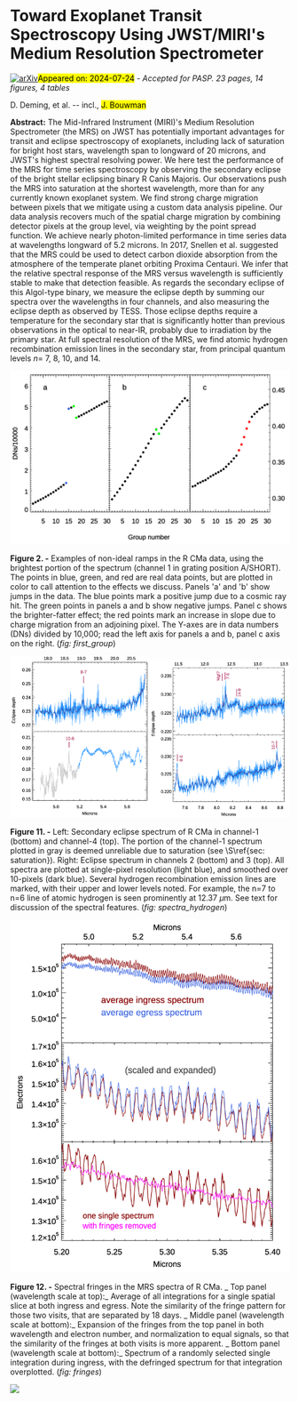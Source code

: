 <div class="macros" style="visibility:hidden;">
$\newcommand{\ensuremath}{}$
$\newcommand{\xspace}{}$
$\newcommand{\object}[1]{\texttt{#1}}$
$\newcommand{\farcs}{{.}''}$
$\newcommand{\farcm}{{.}'}$
$\newcommand{\arcsec}{''}$
$\newcommand{\arcmin}{'}$
$\newcommand{\ion}[2]{#1#2}$
$\newcommand{\textsc}[1]{\textrm{#1}}$
$\newcommand{\hl}[1]{\textrm{#1}}$
$\newcommand{\footnote}[1]{}$
$\newcommand{\vdag}{(v)^\dagger}$
$\newcommand$
$\newcommand$</div>



<div id="title">

# Toward Exoplanet Transit Spectroscopy Using JWST/MIRI's Medium Resolution Spectrometer

</div>
<div id="comments">

[![arXiv](https://img.shields.io/badge/arXiv-2407.15937-b31b1b.svg)](https://arxiv.org/abs/2407.15937)<mark>Appeared on: 2024-07-24</mark> -  _Accepted for PASP. 23 pages, 14 figures, 4 tables_

</div>
<div id="authors">

D. Deming, et al. -- incl., <mark>J. Bouwman</mark>

</div>
<div id="abstract">

**Abstract:** The Mid-Infrared Instrument (MIRI)'s Medium Resolution Spectrometer (the MRS) on JWST has potentially important advantages for transit and eclipse spectroscopy of exoplanets, including lack of saturation for bright host stars, wavelength span to longward of 20 microns, and JWST's highest spectral resolving power.  We here test the performance of the MRS for time series spectroscopy by observing the secondary eclipse of the bright stellar eclipsing binary R Canis Majoris.  Our observations push the MRS into saturation at the shortest wavelength, more than for any currently known exoplanet system.  We find strong charge migration between pixels that we mitigate using a custom data analysis pipeline.  Our data analysis recovers much of the spatial charge migration by combining detector pixels at the group level, via weighting by the point spread function.  We achieve nearly photon-limited performance in time series data at wavelengths longward of 5.2 microns.  In 2017, Snellen et al. suggested that the MRS could be used to detect carbon dioxide absorption from the atmosphere of the temperate planet orbiting Proxima Centauri.  We infer that the relative spectral response of the MRS versus wavelength is sufficiently stable to make that detection feasible.  As regards the secondary eclipse of this Algol-type binary, we measure the eclipse depth by summing our spectra over the wavelengths in four channels, and also measuring the eclipse depth as observed by TESS.  Those eclipse depths require a temperature for the secondary star that is significantly hotter than previous observations in the optical to near-IR, probably due to irradiation by the primary star.  At full spectral resolution of the MRS, we find atomic hydrogen recombination emission lines in the secondary star, from principal quantum levels $n=$ 7, 8, 10, and 14.

</div>

<div id="div_fig1">

<img src="tmp_2407.15937/./first_group_plot.png" alt="Fig2" width="100%"/>

**Figure 2. -** Examples of non-ideal ramps in the R CMa data, using the brightest portion of the spectrum (channel 1 in grating position A/SHORT).  The points in blue, green, and red are real data points, but are plotted in color to call attention to the effects we discuss.  Panels 'a' and 'b' show jumps in the data.  The blue points mark a positive jump due to a cosmic ray hit.  The green points in panels a and b show negative jumps. Panel c shows the brighter-fatter effect; the red points mark an increase in slope due to charge migration from an adjoining pixel.  The Y-axes are in data numbers (DNs) divided by 10,000; read the left axis for panels a and b, panel c axis on the right. (*fig: first_group*)

</div>
<div id="div_fig2">

<img src="tmp_2407.15937/./results_1_4.png" alt="Fig11.1" width="50%"/><img src="tmp_2407.15937/./results_2_3.png" alt="Fig11.2" width="50%"/>

**Figure 11. -** Left: Secondary eclipse spectrum of R CMa in channel-1 (bottom) and channel-4 (top).  The portion of the channel-1 spectrum plotted in gray is deemed unreliable due to saturation (see \S\ref{sec: saturation}). Right: Eclipse spectrum in channels 2 (bottom) and 3 (top).  All spectra are plotted at single-pixel resolution (light blue), and smoothed over 10-pixels (dark blue).  Several hydrogen recombination emission lines are marked, with their upper and lower levels noted.  For example, the n=7 to n=6 line of atomic hydrogen is seen prominently at 12.37 $\mu$m.  See text for discussion of the spectral features. (*fig: spectra_hydrogen*)

</div>
<div id="div_fig3">

<img src="tmp_2407.15937/./fringe_fig.png" alt="Fig12" width="100%"/>

**Figure 12. -** Spectral fringes in the MRS spectra of R CMa.  _ Top panel (wavelength scale at top):_ Average of all integrations for a single spatial slice at both ingress and egress. Note the similarity of the fringe pattern for those two visits, that are separated by 18 days. _ Middle panel (wavelength scale at bottom):_ Expansion of the fringes from the top panel in both wavelength and electron number, and normalization to equal signals, so that the similarity of the fringes at both visits is more apparent.  _ Bottom panel (wavelength scale at bottom):_ Spectrum of a randomly selected single integration during ingress, with the defringed spectrum for that integration overplotted. (*fig: fringes*)

</div><div id="qrcode"><img src=https://api.qrserver.com/v1/create-qr-code/?size=100x100&data="https://arxiv.org/abs/2407.15937"></div>